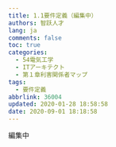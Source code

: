 ```yaml
---
title: 1.1要件定義（編集中）
authors: 智跃人才
lang: ja
comments: false
toc: true
categories:
  - 54電気工学
  - ITアーキテクト
  - 第１章利害関係者マップ
tags:
  - 要件定義
abbrlink: 36004
updated: 2020-01-28 18:58:58
date: 2020-09-01 18:18:58
---
```


編集中
   





